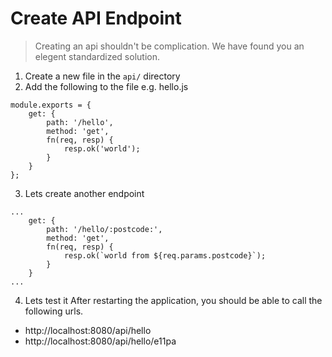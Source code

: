 # Create API Endpoint
> Creating an api shouldn't be complication. We have found you an elegent standardized solution.

1) Create a new file in the ```api/``` directory
2) Add the following to the file
e.g. hello.js
```
module.exports = {
    get: {
        path: '/hello',
        method: 'get',
        fn(req, resp) {
            resp.ok('world');
        }
    }
};
```

3) Lets create another endpoint
```
...
    get: {
        path: '/hello/:postcode:',
        method: 'get',
        fn(req, resp) {
            resp.ok(`world from ${req.params.postcode}`);
        }
    }
...
```

4) Lets test it
After restarting the application, you should be able to call the following urls.
- http://localhost:8080/api/hello
- http://localhost:8080/api/hello/e11pa
